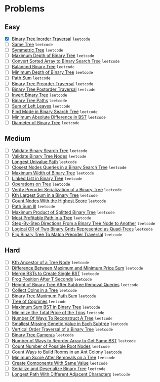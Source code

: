 # Problems

## Easy

- [x] [Binary Tree Inorder Traversal](https://leetcode.com/problems/binary-tree-inorder-traversal/) `leetcode`
- [ ] [Same Tree](https://leetcode.com/problems/same-tree/) `leetcode`
- [ ] [Symmetric Tree](https://leetcode.com/problems/symmetric-tree/) `leetcode`
- [ ] [Maximum Depth of Binary Tree](https://leetcode.com/problems/maximum-depth-of-binary-tree/) `leetcode`
- [ ] [Convert Sorted Array to Binary Search Tree](https://leetcode.com/problems/convert-sorted-array-to-binary-search-tree/) `leetcode`
- [ ] [Balanced Binary Tree](https://leetcode.com/problems/balanced-binary-tree/) `leetcode`
- [ ] [Minimum Depth of Binary Tree](https://leetcode.com/problems/minimum-depth-of-binary-tree/) `leetcode`
- [ ] [Path Sum](https://leetcode.com/problems/path-sum/) `leetcode`
- [ ] [Binary Tree Preorder Traversal](https://leetcode.com/problems/binary-tree-preorder-traversal/) `leetcode`
- [ ] [Binary Tree Postorder Traversal](https://leetcode.com/problems/binary-tree-postorder-traversal/) `leetcode`
- [ ] [Invert Binary Tree](https://leetcode.com/problems/invert-binary-tree/) `leetcode`
- [ ] [Binary Tree Paths](https://leetcode.com/problems/binary-tree-paths/) `leetcode`
- [ ] [Sum of Left Leaves](https://leetcode.com/problems/sum-of-left-leaves/) `leetcode`
- [ ] [Find Mode in Binary Search Tree](https://leetcode.com/problems/find-mode-in-binary-search-tree/) `leetcode`
- [ ] [Minimum Absolute Difference in BST](https://leetcode.com/problems/minimum-absolute-difference-in-bst/) `leetcode`
- [ ] [Diameter of Binary Tree](https://leetcode.com/problems/diameter-of-binary-tree/) `leetcode`

## Medium

- [ ] [Validate Binary Search Tree](https://leetcode.com/problems/validate-binary-search-tree/) `leetcode`
- [ ] [Validate Binary Tree Nodes](https://leetcode.com/problems/validate-binary-tree-nodes/) `leetcode`
- [ ] [Longest Univalue Path](https://leetcode.com/problems/longest-univalue-path/) `leetcode`
- [ ] [Closest Nodes Queries in a Binary Search Tree](https://leetcode.com/problems/closest-nodes-queries-in-a-binary-search-tree/) `leetcode`
- [ ] [Maximum Width of Binary Tree](https://leetcode.com/problems/maximum-width-of-binary-tree/) `leetcode`
- [ ] [Linked List in Binary Tree](https://leetcode.com/problems/linked-list-in-binary-tree/) `leetcode`
- [ ] [Operations on Tree](https://leetcode.com/problems/operations-on-tree/) `leetcode`
- [ ] [Verify Preorder Serialization of a Binary Tree](https://leetcode.com/problems/verify-preorder-serialization-of-a-binary-tree/) `leetcode`
- [ ] [Kth Largest Sum in a Binary Tree](https://leetcode.com/problems/kth-largest-sum-in-a-binary-tree/) `leetcode`
- [ ] [Count Nodes With the Highest Score](https://leetcode.com/problems/count-nodes-with-the-highest-score/) `leetcode`
- [ ] [Path Sum III](https://leetcode.com/problems/path-sum-iii/) `leetcode`
- [ ] [Maximum Product of Splitted Binary Tree](https://leetcode.com/problems/maximum-product-of-splitted-binary-tree/) `leetcode`
- [ ] [Most Profitable Path in a Tree](https://leetcode.com/problems/most-profitable-path-in-a-tree/) `leetcode`
- [ ] [Step-By-Step Directions From a Binary Tree Node to Another](https://leetcode.com/problems/step-by-step-directions-from-a-binary-tree-node-to-another/) `leetcode`
- [ ] [Logical OR of Two Binary Grids Represented as Quad-Trees](https://leetcode.com/problems/logical-or-of-two-binary-grids-represented-as-quad-trees/) `leetcode`
- [ ] [Flip Binary Tree To Match Preorder Traversal](https://leetcode.com/problems/flip-binary-tree-to-match-preorder-traversal/) `leetcode`

## Hard

- [ ] [Kth Ancestor of a Tree Node](https://leetcode.com/problems/kth-ancestor-of-a-tree-node/) `leetcode`
- [ ] [Difference Between Maximum and Minimum Price Sum](https://leetcode.com/problems/difference-between-maximum-and-minimum-price-sum/) `leetcode`
- [ ] [Merge BSTs to Create Single BST](https://leetcode.com/problems/merge-bsts-to-create-single-bst/) `leetcode`
- [ ] [Frog Position After T Seconds](https://leetcode.com/problems/frog-position-after-t-seconds/) `leetcode`
- [ ] [Height of Binary Tree After Subtree Removal Queries](https://leetcode.com/problems/height-of-binary-tree-after-subtree-removal-queries/) `leetcode`
- [ ] [Collect Coins in a Tree](https://leetcode.com/problems/collect-coins-in-a-tree/) `leetcode`
- [ ] [Binary Tree Maximum Path Sum](https://leetcode.com/problems/binary-tree-maximum-path-sum/) `leetcode`
- [ ] [Tree of Coprimes](https://leetcode.com/problems/tree-of-coprimes/) `leetcode`
- [ ] [Maximum Sum BST in Binary Tree](https://leetcode.com/problems/maximum-sum-bst-in-binary-tree/) `leetcode`
- [ ] [Minimize the Total Price of the Trips](https://leetcode.com/problems/minimize-the-total-price-of-the-trips/) `leetcode`
- [ ] [Number Of Ways To Reconstruct A Tree](https://leetcode.com/problems/number-of-ways-to-reconstruct-a-tree/) `leetcode`
- [ ] [Smallest Missing Genetic Value in Each Subtree](https://leetcode.com/problems/smallest-missing-genetic-value-in-each-subtree/) `leetcode`
- [ ] [Vertical Order Traversal of a Binary Tree](https://leetcode.com/problems/vertical-order-traversal-of-a-binary-tree/) `leetcode`
- [ ] [Binary Tree Cameras](https://leetcode.com/problems/binary-tree-cameras/) `leetcode`
- [ ] [Number of Ways to Reorder Array to Get Same BST](https://leetcode.com/problems/number-of-ways-to-reorder-array-to-get-same-bst/) `leetcode`
- [ ] [Count Number of Possible Root Nodes](https://leetcode.com/problems/count-number-of-possible-root-nodes/) `leetcode`
- [ ] [Count Ways to Build Rooms in an Ant Colony](https://leetcode.com/problems/count-ways-to-build-rooms-in-an-ant-colony/) `leetcode`
- [ ] [Minimum Score After Removals on a Tree](https://leetcode.com/problems/minimum-score-after-removals-on-a-tree/) `leetcode`
- [ ] [Create Components With Same Value](https://leetcode.com/problems/create-components-with-same-value/) `leetcode`
- [ ] [Serialize and Deserialize Binary Tree](https://leetcode.com/problems/serialize-and-deserialize-binary-tree/) `leetcode`
- [ ] [Longest Path With Different Adjacent Characters](https://leetcode.com/problems/longest-path-with-different-adjacent-characters/) `leetcode`
